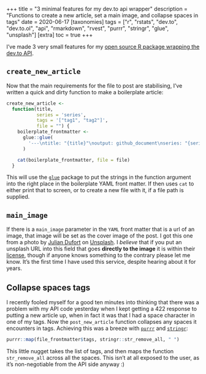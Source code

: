 +++
title = "3 minimal features for my dev.to api wrapper"
description = "Functions to create a new article, set a main image, and collapse spaces in tags"
date = 2020-06-17
[taxonomies]
tags = ["r", "rstats", "dev.to", "dev.to.ol", "api", "rmarkdown", "rvest", "purrr", "stringr", "glue", "unsplash"]
[extra]
toc = true
+++

I’ve made 3 very small features for my [open source R package wrapping
the dev.to API](https://github.com/DaveParr/dev.to.ol).

## `create_new_article`

Now that the main requirements for the file to post are stabilising,
I’ve written a quick and dirty function to make a boilerplate article:

``` r
create_new_article <-
  function(title,
           series = 'series',
           tags = '["tag1", "tag2"]',
           file = "") {
    boilerplate_frontmatter <-
      glue::glue(
        '---\ntitle: "{title}"\noutput: github_document\nseries: "{series}"\ntags: {tags}\n---'
      )

    cat(boilerplate_frontmatter, file = file)
  }
```

This will use the [`glue`](https://glue.tidyverse.org/) package to put
the strings in the function argument into the right place in the
boilerplate YAML front matter. If then uses `cat` to either print that
to screen, or to create a new file with it, if a file path is supplied.

## `main_image`

If there is a `main_image` parameter in the `YAML` front matter that is
a url of an image, that image will be set as the cover image of the
post. I got this one from a photo by [Julian
Dufort](https://unsplash.com/@juliandufort?utm_source=unsplash&utm_medium=referral&utm_content=creditCopyText)
on
[Unsplash](https://unsplash.com/s/photos/3?utm_source=unsplash&utm_medium=referral&utm_content=creditCopyText).
I *believe* that if you put an unsplash URL into this field that goes
**directly to the image** it is within their
[license](https://unsplash.com/license), though if anyone knows
something to the contrary please let me know. It’s the first time I have
used this service, despite hearing about it for years.

## Collapse spaces tags

I recently fooled myself for a good ten minutes into thinking that there
was a problem with my API code yesterday when I kept getting a 422
response to putting a new article up, when in fact it was that I had a
space character in one of my tags. Now the `post_new_article` function
collapses any spaces it encounters in tags. Achieving this was a breeze
with [`purrr`](https://purrr.tidyverse.org/) and
[`stringr`](https://stringr.tidyverse.org//):

``` r
purrr::map(file_frontmatter$tags, stringr::str_remove_all, " ")
```

This little nugget takes the list of tags, and then maps the function
`str_remove_all` across all the spaces. This isn’t at all exposed to the
user, as it’s non-negotiable from the API side anyway :)
